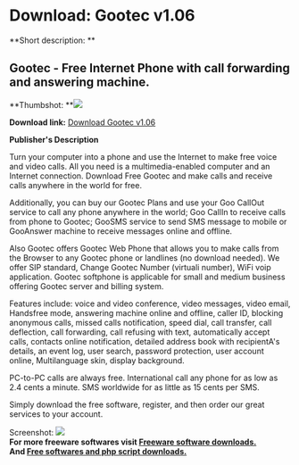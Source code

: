 # Download: Gootec v1.06

**Short description: **

## Gootec - Free Internet Phone with call forwarding and answering machine.

  
**Thumbshot: **![](http://www.freewarefiles.com/screenshot/gootec_md.jpg)   
  
**Download link:** [Download Gootec v1.06](http://freesoftwares.boysofts.com/Gootec-V_program_26702.html)  
  

**Publisher's Description**  
  

Turn your computer into a phone and use the Internet to make free voice and
video calls. All you need is a multimedia-enabled computer and an Internet
connection. Download Free Gootec and make calls and receive calls anywhere in
the world for free.

Additionally, you can buy our Gootec Plans and use your Goo CallOut service to
call any phone anywhere in the world; Goo CallIn to receive calls from phone
to Gootec; GooSMS service to send SMS message to mobile or GooAnswer machine
to receive messages online and offline.

Also Gootec offers Gootec Web Phone that allows you to make calls from the
Browser to any Gootec phone or landlines (no download needed). We offer SIP
standard, Change Gootec Number (virtuali number), WiFi voip application.
Gootec softphone is applicable for small and medium business offering Gootec
server and billing system.

Features include: voice and video conference, video messages, video email,
Handsfree mode, answering machine online and offline, caller ID, blocking
anonymous calls, missed calls notification, speed dial, call transfer, call
deflection, call forwarding, call refusing with text, automatically accept
calls, contacts online notification, detailed address book with recipientA's
details, an event log, user search, password protection, user account online,
Multilanguage skin, display background.

PC-to-PC calls are always free. International call any phone for as low as 2.4
cents a minute. SMS worldwide for as little as 15 cents per SMS.

Simply download the free software, register, and then order our great services
to your account.

  
  
Screenshot: ![](http://www.freewarefiles.com/screenshot/gootec.jpg)  
**For more freeware softwares visit [Freeware software downloads.](http://freesoftwares.boysofts.com/)**   
**And [Free softwares and php script downloads.](http://www.boysofts.com/)**

